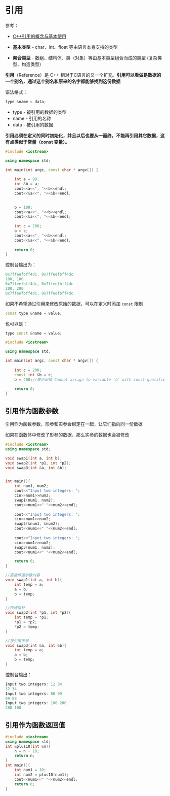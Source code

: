 # 引用

参考：

+ [C++引用的概念与基本使用](http://c.biancheng.net/cpp/biancheng/view/3025.html)



+ **基本类型** -  char、int、float 等由语言本身支持的类型
+ **聚合类型** - 数组、结构体、类（对象）等由基本类型组合而成的类型 (复杂类型、构造类型)



**引用**（Reference）是 C++ 相对于C语言的又一个扩充。**引用可以看做是数据的一个别名，通过这个别名和原来的名字都能够找到这份数据**

语法格式：

```c++
type &name = data;
```

+ type - 被引用的数据的类型
+ name - 引用的名称
+ data - 被引用的数据

**引用必须在定义的同时初始化，并且以后也要从一而终，不能再引用其它数据，这有点类似于常量（const 变量）。**



```c++
#include <iostream>

using namespace std;

int main(int argc, const char * argv[]) {
    
    int a = 99;
    int &b = a;
    cout<<a<<", "<<b<<endl;
    cout<<&a<<", "<<&b<<endl;

    
    b = 100;
    cout<<a<<", "<<b<<endl;
    cout<<&a<<", "<<&b<<endl;
    
    int c = 200;
    b = c;
    cout<<a<<", "<<b<<endl;
    cout<<&a<<", "<<&b<<endl;
    
    return 0;
}
```

控制台输出为：

```c++
0x7ffeefbff4dc, 0x7ffeefbff4dc
100, 100
0x7ffeefbff4dc, 0x7ffeefbff4dc
200, 200
0x7ffeefbff4dc, 0x7ffeefbff4dc
```



如果不希望通过引用来修改原始的数据，可以在定义时添加 `const` 限制

```c++
const type &name = value;
```

也可以是：

```c++
type const &name = value;
```

```c++
#include <iostream>

using namespace std;

int main(int argc, const char * argv[]) {
        
    int c = 200;
    const int &b = c;
    b = 400;//提示出错 Cannot assign to variable 'b' with const-qualified type 'const int &'
    
    return 0;
}
```



## 引用作为函数参数

引用作为函数参数，形参和实参会绑定在一起，让它们指向同一份数据

如果在函数体中修改了形参的数据，那么实参的数据也会被修改

```c++
#include <iostream>
using namespace std;

void swap1(int a, int b);
void swap2(int *p1, int *p2);
void swap3(int &a, int &b);


int main(){
    int num1, num2;
    cout<<"Input two integers: ";
    cin>>num1>>num2;
    swap1(num1, num2);
    cout<<num1<<" "<<num2<<endl;
   
    cout<<"Input two integers: ";
    cin>>num1>>num2;
    swap2(&num1, &num2);
    cout<<num1<<" "<<num2<<endl;
   
    cout<<"Input two integers: ";
    cin>>num1>>num2;
    swap3(num1, num2);
    cout<<num1<<" "<<num2<<endl;

    return 0;
}

//直接传递参数内容
void swap1(int a, int b){
    int temp = a;
    a = b;
    b = temp;
}

//传递指针
void swap2(int *p1, int *p2){
    int temp = *p1;
    *p1 = *p2;
    *p2 = temp;
}

//按引用传参
void swap3(int &a, int &b){
    int temp = a;
    a = b;
    b = temp;
} 
```

控制台输出：

```c++
Input two integers: 12 34
12 34
Input two integers: 88 99
99 88
Input two integers: 100 200
200 100
```



## 引用作为函数返回值

```c++
#include <iostream>
using namespace std;
int &plus10(int &n){
    n = n + 10;
    return n;
}
int main(){
    int num1 = 10;
    int num2 = plus10(num1);
    cout<<num1<<" "<<num2<<endl;
    return 0;
}
```

































